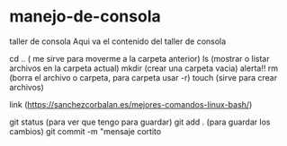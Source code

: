 # manejo-de-consola
taller de consola
Aqui va el contenido del taller de consola

cd .. ( me sirve para moverme a la carpeta anterior)
ls (mostrar o listar archivos en la carpeta actual)
mkdir (crear una carpeta vacia)
alerta!! rm (borra el archivo o carpeta, para carpeta usar -r)
touch (sirve para crear archivos)

link (https://sanchezcorbalan.es/mejores-comandos-linux-bash/)

git status (para ver que tengo para guardar)
git add . (para guardar los cambios)
git commit -m "mensaje cortito
